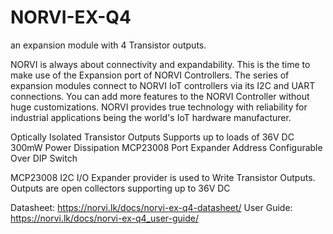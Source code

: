 # NORVI-EX-Q4
an expansion module with 4 Transistor outputs.

NORVI is always about connectivity and expandability. This is the time to make use of the Expansion port of NORVI Controllers. 
The series of expansion modules connect to NORVI IoT controllers via its I2C and UART connections. 
You can add more features to the NORVI Controller without huge customizations. 
NORVI provides true technology with reliability for industrial applications being the world's IoT hardware manufacturer.

Optically Isolated Transistor Outputs
Supports up to loads of 36V DC
300mW Power Dissipation
MCP23008 Port Expander
Address Configurable Over DIP Switch

MCP23008 I2C I/O Expander provider is used to Write Transistor Outputs. 
Outputs are open collectors supporting up to 36V DC

Datasheet:   https://norvi.lk/docs/norvi-ex-q4-datasheet/
User Guide:  https://norvi.lk/docs/norvi-ex-q4_user-guide/

